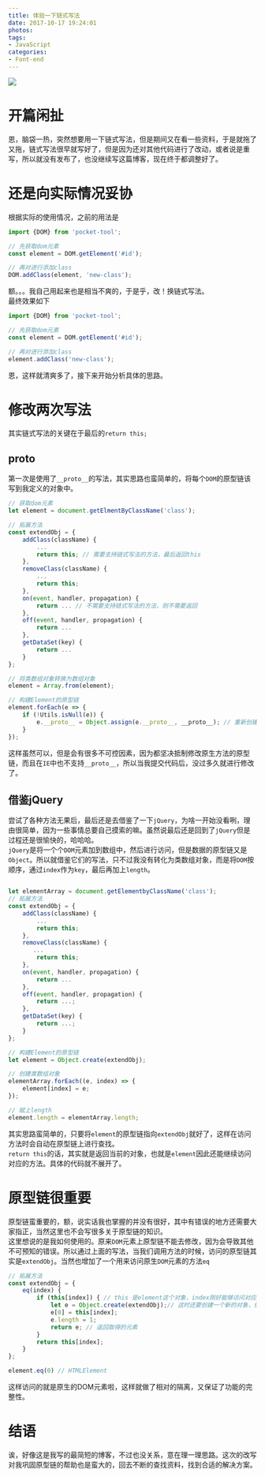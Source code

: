 ```yaml
---
title: 体验一下链式写法
date: 2017-10-17 19:24:01
photos:
tags:
- JavaScript
categories: 
- Font-end
---
```

[![](https://badge.juejin.im/entry/59e5ea60f265da430f312be1/likes.svg?style=flat-square)](https://juejin.im/entry/59e5ea60f265da430f312be1/detail)

# 开篇闲扯
恩，脑袋一热，突然想要用一下链式写法，但是期间又在看一些资料，于是就拖了又拖，链式写法很早就写好了，但是因为还对其他代码进行了改动，或者说是重写，所以就没有发布了，也没继续写这篇博客，现在终于都调整好了。

<!-- more -->

# 还是向实际情况妥协
根据实际的使用情况，之前的用法是
```javascript
import {DOM} from 'pocket-tool';

// 先获取dom元素
const element = DOM.getElement('#id');

// 再对进行添加class
DOM.addClass(element, 'new-class');
```
额。。。我自己用起来也是相当不爽的，于是乎，改！换链式写法。  
最终效果如下
```javascript
import {DOM} from 'pocket-tool';

// 先获取dom元素
const element = DOM.getElement('#id');

// 再对进行添加class
element.addClass('new-class');
```
恩，这样就清爽多了，接下来开始分析具体的思路。

# 修改两次写法
其实链式写法的关键在于最后的`return this;`

## __proto__
第一次是使用了`__proto__`的写法，其实思路也蛮简单的，将每个`DOM`的原型链该写到我定义的对象中。
```javascript
// 获取dom元素
let element = document.getElmentByClassName('class');

// 拓展方法
const extendObj = {
    addClass(className) {
        ...
        return this; // 需要支持链式写法的方法，最后返回this
    },
    removeClass(className) {
        ...
        return this;
    },
    on(event, handler, propagation) {
        return ... // 不需要支持链式写法的方法，则不需要返回
    },
    off(event, handler, propagation) {
        return ...
    },
    getDataSet(key) {
        return ...
    }
};

// 将类数组对象转换为数组对象
element = Array.from(element);

// 构建Element的原型链
element.forEach(e => {
    if (!Utils.isNull(e)) {
        e.__proto__ = Object.assign(e.__proto__, __proto__); // 重新创建__proto__
    }
});
```
这样虽然可以，但是会有很多不可控因素，因为都坚决抵制修改原生方法的原型链，而且在`IE`中也不支持`__proto__`，所以当我提交代码后，没过多久就进行修改了。

## 借鉴jQuery
尝试了各种方法无果后，最后还是去借鉴了一下`jQuery`，为啥一开始没看咧，理由很简单，因为一些事情总要自己摸索的嘛。虽然说最后还是回到了`jQuery`但是过程还是很愉快的，哈哈哈。  
`jQuery`是将一个个`DOM`元素加到数组中，然后进行访问，但是数据的原型链又是`Object`。所以就借鉴它们的写法，只不过我没有转化为类数组对象，而是将`DOM`按顺序，通过`index`作为`key`，最后再加上`length`。
```javascript

let elementArray = document.getElementbyClassName('class');
// 拓展方法
const extendObj = {
    addClass(className) {
        ...
        return this;
    },
    removeClass(className) {
       ...
        return this;
    },
    on(event, handler, propagation) {
        return ...
    },
    off(event, handler, propagation) {
        return ...;
    },
    getDataSet(key) {
        return ...;
    }
};

// 构建Element的原型链
let element = Object.create(extendObj);

// 创建类数组对象
elementArray.forEach((e, index) => {
    element[index] = e;
});

// 赋上length
element.length = elementArray.length;
```
其实思路蛮简单的，只要将`element`的原型链指向`extendObj`就好了，这样在访问方法时会自动在原型链上进行查找。  
`return this`的话，其实就是返回当前的对象，也就是`element`因此还能继续访问对应的方法。具体的代码就不展开了。

# 原型链很重要
原型链蛮重要的，额，说实话我也掌握的并没有很好，其中有错误的地方还需要大家指正，当然这里也不会写很多关于原型链的知识。  
这里想说的是我如何使用的。原来`DOM`元素上原型链不能去修改，因为会导致其他不可预知的错误。所以通过上面的写法，当我们调用方法的时候，访问的原型链其实是`extendObj`。当然也增加了一个用来访问原生`DOM`元素的方法`eq`
```javascript
// 拓展方法
const extendObj = {
    eq(index) {
        if (this[index]) { // this 是element这个对象，index刚好能够访问对应key的元素
            let e = Object.create(extendObj);// 这时还要创建一个新的对象，保证还能继续使用我们定义的方法
            e[0] = this[index];
            e.length = 1;
            return e; // 返回取得的元素
        }
        return this[index];
    }
};

element.eq(0) // HTMLElement
```
这样访问的就是原生的DOM元素啦，这样就做了相对的隔离，又保证了功能的完整性。

# 结语
诶，好像这是我写的最简短的博客，不过也没关系，意在理一理思路。这次的改写对我巩固原型链的帮助也是蛮大的，回去不断的查找资料，找到合适的解决方案。